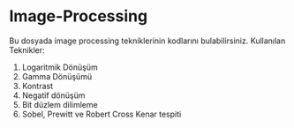 # Image-Processing

Bu dosyada image processing tekniklerinin kodlarını bulabilirsiniz. 
Kullanılan Teknikler:
1. Logaritmik Dönüşüm
1. Gamma Dönüşümü
1. Kontrast
1. Negatif dönüşüm
1. Bit düzlem dilimleme
1. Sobel, Prewitt ve Robert Cross Kenar tespiti
